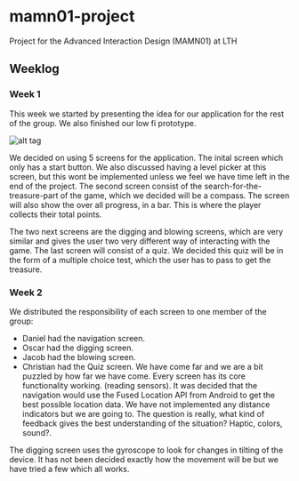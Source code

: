 # mamn01-project
Project for the Advanced Interaction Design (MAMN01) at LTH

## Weeklog
### Week 1
This week we started by presenting the idea for our application for the rest of the group.
We also finished our low fi prototype. 

![alt tag](https://raw.github.com/dabbe/mamn01-project/master/images/lowfi.jpg)

We decided on using 5 screens for the application. The inital screen which only has a start button. We also discussed having a level picker at this screen, but this wont be implemented unless we feel we have time left in the end of the project. The second screen consist of the search-for-the-treasure-part of the game, which we decided will be a compass. The screen will also show the over all progress, in a bar. This is where the player collects their total points. 

The two next screens are the digging and blowing screens, which are very similar and gives the user two very different way of interacting with the game. The last screen will consist of a quiz. We decided this quiz will be in the form of a multiple choice test, which the user has to pass to get the treasure.

### Week 2
We distributed the responsibility of each screen to one member of the group: 
* Daniel had the navigation screen.
* Oscar had the digging screen.
* Jacob had the blowing screen.
* Christian had the Quiz screen. 
We have come far and we are a bit puzzled by how far we have come. Every screen has its core functionality working. (reading sensors). It was decided that the navigation would use the Fused Location API from Android to get the best possible location data. We have not implemented any distance indicators but we are going to. The question is really, what kind of feedback gives the best understanding of the situation? Haptic, colors, sound?.

The digging screen uses the gyroscope to look for changes in tilting of the device. It has not been decided exactly how the movement will be but we have tried a few which all works. 
 
